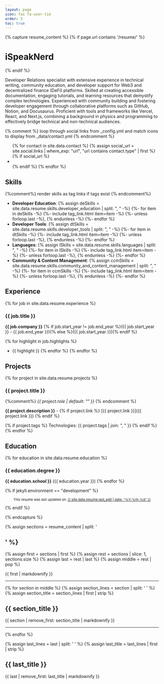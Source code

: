 ```yaml
---
layout: page
icon: fas fa-user-tie
order: 5
toc: true
---
```


{% capture resume_content %}
{% if page.url contains '/resume/' %} 
# iSpeakNerd
{% endif %}

Developer Relations specialist with extensive experience in technical writing, community education, and developer support for Web3 and decentralized finance (DeFi) platforms. Skilled at creating accessible documentation, engaging tutorials, and learning resources that demystify complex technologies. Experienced with community building and fostering developer engagement through collaborative platforms such as GitHub, Notion, and Docusaurus. Proficient with tools and frameworks like Vercel, React, and Next.js, combining a background in physics and programming to effectively bridge technical and non-technical audiences.

{% comment %}
loop through social links from _config.yml and match icons to display from _data/contact.yml
{% endcomment %}


<div class="resume-contact-links">
<ul class="list-inline">
{% for contact in site.data.contact %}
  {% assign social_url = site.social.links | where_exp: "url", "url contains contact.type" | first %}
  {% if social_url %}
    <li class="list-inline-item">
    <a href="{{ social_url }}" {% unless contact.noblank %}target="_blank" rel="noopener noreferrer"{% endunless %}>
      <i class="{{ contact.icon }} resume-contact-icon"></i>
    </a>
    </li>
  {% endif %}
{% endfor %}
</ul>
</div>

## Skills

{%comment%}
render skills as tag links if tags exist
{% endcomment%}
- **Developer Education**: {% assign deSkills = site.data.resume.skills.developer_education | split: ", " -%}
{%- for item in deSkills -%}
  {%- include tag_link.html item=item -%}
  {%- unless forloop.last -%}, {% endunless -%}
{%- endfor %}
- **Developer Tools**: {% assign dtSkills = site.data.resume.skills.developer_tools | split: ", " -%}
{%- for item in dtSkills -%}
  {%- include tag_link.html item=item -%}
  {%- unless forloop.last -%}, {% endunless -%}
{%- endfor %}
- **Languages**: {% assign lSkills = site.data.resume.skills.languages | split: ", " -%}
{%- for item in lSkills -%}
  {%- include tag_link.html item=item -%}
  {%- unless forloop.last -%}, {% endunless -%}
{%- endfor %}
- **Community & Content Management**: {% assign ccmSkills = site.data.resume.skills.community_and_content_management | split: ", " -%}
{%- for item in ccmSkills -%}
  {%- include tag_link.html item=item -%}
  {%- unless forloop.last -%}, {% endunless -%}
{%- endfor %}

## Experience

{% for job in site.data.resume.experience %}
### {{ job.title }}
<!-- {: #{{ job.title | slugify }} } -->
**{{ job.company }}** {% if job.start_year != job.end_year %}({{ job.start_year }} - {{ job.end_year }}){% else %}({{ job.start_year }}){% endif %}

{% for highlight in job.highlights %}
- {{ highlight }}
{% endfor %}
{% endfor %}

## Projects

{% for project in site.data.resume.projects %}
### {{ project.title }}
<!-- {: #{{ project.title | slugify }} } -->
{%comment%} _{{ project.role | default: "" }}_ {% endcomment %}

**{{ project.description }}** - {% if project.link %} [{{ project.link }}]({{ project.link }}) {% endif %}

{% if project.tags %}
Technologies: {{ project.tags | join: ", " }}
{% endif %}
{% endfor %}

## Education

{% for education in site.data.resume.education %}
### {{ education.degree }}
<!-- {: #{{ education.degree | slugify }} } -->
**{{ education.school }}** ({{ education.year }})
{% endfor %}

{% if jekyll.environment == "development" %}
<div class="updated-on" style="text-align: center; font-size: 11px;">
  <p>
    This resume was last updated on: <a href="{{ site.data.resume.last_commit_url }}" target="_blank" rel="noopener noreferrer">{{ site.data.resume.last_edit | date: "%Y-%m-%d" }}</a>
  </p>
</div>
{% endif %}

{% endcapture %}

<!-- destructure sections -->
{% assign sections = resume_content | split: '
## ' %}
{% assign first = sections | first %}
{% assign rest = sections | slice: 1, sections.size %}
{% assign last = rest | last %}
{% assign middle = rest | pop %}

<!-- rebuild with splits in document structure -->

<section class="resume-section" id="resume-summary">
{{ first | markdownify }}
</section>

<hr class="resume-section-divider">

{% for section in middle %}
{% assign section_lines = section | split: '
' %}
{% assign section_title = section_lines | first | strip %}
<section class="resume-section" id="{{ section_title | slugify }}">
<h2>{{ section_title }}</h2>
{{ section | remove_first: section_title | markdownify }}
</section>
<hr class="resume-section-divider">
{% endfor %}

{% assign last_lines = last | split: '
' %}
{% assign last_title = last_lines | first | strip %}
<section class="resume-section final-section" id="{{ last_title | slugify }}">
<h2>{{ last_title }}</h2>
{{ last | remove_first: last_title | markdownify }}
</section>

